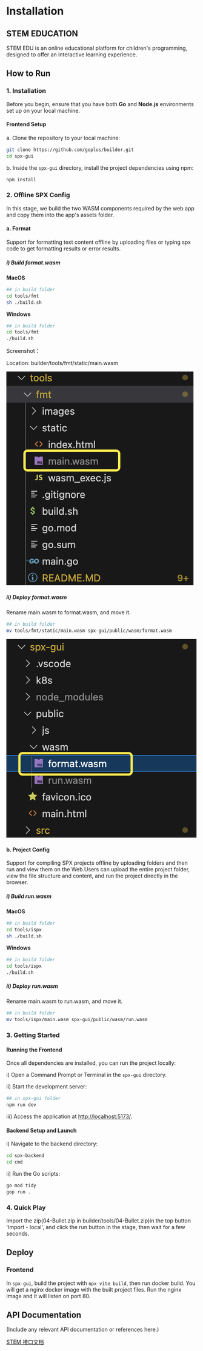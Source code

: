 # Installation

## STEM EDUCATION

STEM EDU is an online educational platform for children's programming, designed to offer an interactive learning experience.

## How to Run

### 1. Installation

Before you begin, ensure that you have both **Go** and **Node.js** environments set up on your local machine.

#### Frontend Setup

a. Clone the repository to your local machine:

```bash
git clone https://github.com/goplus/builder.git
cd spx-gui
```

b. Inside the `spx-gui` directory, install the project dependencies using npm:

```bash
npm install
```

### 2. Offline SPX Config

In this stage, we build the two WASM components required by the web app and copy them into the app's assets folder.

#### a. Format

Support for formatting text content offline by uploading files or typing spx code to get formatting results or error results.

##### i) Build format.wasm

**MacOS**

```bash
## in build folder
cd tools/fmt
sh ./build.sh
```

**Windows**

```bash
## in build folder
cd tools/fmt
./build.sh
```

Screenshot：

Location: builder/tools/fmt/static/main.wasm

![](./static/mainwasm.png)

##### ii) Deploy format.wasm

Rename main.wasm to format.wasm, and move it.

```bash
## in build folder
mv tools/fmt/static/main.wasm spx-gui/public/wasm/format.wasm
```

![](./static/formatwasm.png)

#### b. Project Config

Support for compiling SPX projects offline by uploading folders and then run and view them on the Web.Users can upload the entire project folder, view the file structure and content, and run the project directly in the browser.

##### i) Build run.wasm

**MacOS**

```bash
## in build folder
cd tools/ispx
sh ./build.sh
```

**Windows**

```bash
## in build folder
cd tools/ispx
./build.sh
```

##### ii) Deploy run.wasm

Rename main.wasm to run.wasm, and move it.

```bash
## in build folder
mv tools/ispx/main.wasm spx-gui/public/wasm/run.wasm
```

### 3. Getting Started

#### Running the Frontend

Once all dependencies are installed, you can run the project locally:

i) Open a Command Prompt or Terminal in the `spx-gui` directory.

ii) Start the development server:

```bash
## in spx-gui folder
npm run dev
```

iii) Access the application at [http://localhost:5173/](http://localhost:5173/).

#### Backend Setup and Launch

i) Navigate to the backend directory:

```bash
cd spx-backend
cd cmd
```

ii) Run the Go scripts:

```bash
go mod tidy
gop run .
```

### 4. Quick Play

Import the zip(04-Bullet.zip in builder/tools/04-Bullet.zip)in the top button 'Import - local', and click the run button in the stage, then wait for a few seconds.

## Deploy

### Frontend

In `spx-gui`, build the project with `npx vite build`, then run docker build. You will get a nginx docker image with the built project files. Run the nginx image and it will listen on port 80.

## **API Documentation**

(Include any relevant API documentation or references here.)

[STEM 接口文档](https://lbul0aws0j.feishu.cn/docx/BpEQdCvwZoXw3TxBsgIc6F7Dnqh?from=from_copylink)

